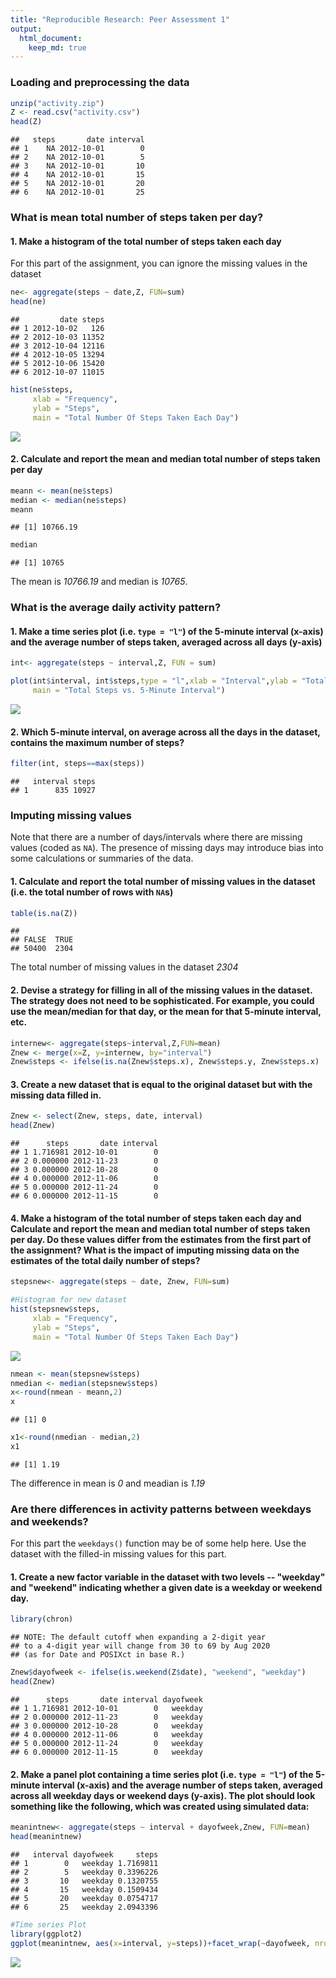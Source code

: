 ```yaml
---
title: "Reproducible Research: Peer Assessment 1"
output: 
  html_document:
    keep_md: true
---
```




### Loading and preprocessing the data



```r
unzip("activity.zip")
Z <- read.csv("activity.csv")
head(Z)
```

```
##   steps       date interval
## 1    NA 2012-10-01        0
## 2    NA 2012-10-01        5
## 3    NA 2012-10-01       10
## 4    NA 2012-10-01       15
## 5    NA 2012-10-01       20
## 6    NA 2012-10-01       25
```
### What is mean total number of steps taken per day?
#### 1. Make a histogram of the total number of steps taken each day
For this part of the assignment, you can ignore the missing values in
the dataset


```r
ne<- aggregate(steps ~ date,Z, FUN=sum)
head(ne)
```

```
##         date steps
## 1 2012-10-02   126
## 2 2012-10-03 11352
## 3 2012-10-04 12116
## 4 2012-10-05 13294
## 5 2012-10-06 15420
## 6 2012-10-07 11015
```


```r
hist(ne$steps,
     xlab = "Frequency", 
     ylab = "Steps",
     main = "Total Number Of Steps Taken Each Day")
```

![](PA1_template_files/figure-html/unnamed-chunk-3-1.png)<!-- -->

#### 2. Calculate and report the **mean** and **median** total number of steps taken per day


```r
meann <- mean(ne$steps)
median <- median(ne$steps)
meann
```

```
## [1] 10766.19
```

```r
median 
```

```
## [1] 10765
```
The mean is *10766.19* and median is *10765*.

### What is the average daily activity pattern?

#### 1. Make a time series plot (i.e. `type = "l"`) of the 5-minute interval (x-axis) and the average number of steps taken, averaged across all days (y-axis)



```r
int<- aggregate(steps ~ interval,Z, FUN = sum)

plot(int$interval, int$steps,type = "l",xlab = "Interval",ylab = "TotalSteps",
     main = "Total Steps vs. 5-Minute Interval")
```

![](PA1_template_files/figure-html/unnamed-chunk-5-1.png)<!-- -->


#### 2. Which 5-minute interval, on average across all the days in the dataset, contains the maximum number of steps?


```r
filter(int, steps==max(steps))
```

```
##   interval steps
## 1      835 10927
```

### Imputing missing values

Note that there are a number of days/intervals where there are missing
values (coded as `NA`). The presence of missing days may introduce
bias into some calculations or summaries of the data.

#### 1. Calculate and report the total number of missing values in the dataset (i.e. the total number of rows with `NA`s)


```r
table(is.na(Z))
```

```
## 
## FALSE  TRUE 
## 50400  2304
```
The total number of missing values in the dataset *2304*

#### 2. Devise a strategy for filling in all of the missing values in the dataset. The strategy does not need to be sophisticated. For example, you could use the mean/median for that day, or the mean for that 5-minute interval, etc.


```r
internew<- aggregate(steps~interval,Z,FUN=mean)
Znew <- merge(x=Z, y=internew, by="interval")
Znew$steps <- ifelse(is.na(Znew$steps.x), Znew$steps.y, Znew$steps.x)
```

#### 3. Create a new dataset that is equal to the original dataset but with the missing data filled in.

```r
Znew <- select(Znew, steps, date, interval)
head(Znew)
```

```
##      steps       date interval
## 1 1.716981 2012-10-01        0
## 2 0.000000 2012-11-23        0
## 3 0.000000 2012-10-28        0
## 4 0.000000 2012-11-06        0
## 5 0.000000 2012-11-24        0
## 6 0.000000 2012-11-15        0
```

#### 4. Make a histogram of the total number of steps taken each day and Calculate and report the **mean** and **median** total number of steps taken per day. Do these values differ from the estimates from the first part of the assignment? What is the impact of imputing missing data on the estimates of the total daily number of steps?


```r
stepsnew<- aggregate(steps ~ date, Znew, FUN=sum)

#Histogram for new dataset
hist(stepsnew$steps,
     xlab = "Frequency", 
     ylab = "Steps",
     main = "Total Number Of Steps Taken Each Day")
```

![](PA1_template_files/figure-html/unnamed-chunk-10-1.png)<!-- -->

```r
nmean <- mean(stepsnew$steps)
nmedian <- median(stepsnew$steps)
x<-round(nmean - meann,2)
x
```

```
## [1] 0
```

```r
x1<-round(nmedian - median,2)
x1
```

```
## [1] 1.19
```
The difference  in mean is *0* and meadian is *1.19*

### Are there differences in activity patterns between weekdays and weekends?

 For this part the `weekdays()` function may be of some help here. Use the dataset with the filled-in missing values for this part.

#### 1. Create a new factor variable in the dataset with two levels -- "weekday" and "weekend" indicating whether a given date is a weekday or weekend day.

```r
library(chron)
```

```
## NOTE: The default cutoff when expanding a 2-digit year
## to a 4-digit year will change from 30 to 69 by Aug 2020
## (as for Date and POSIXct in base R.)
```

```r
Znew$dayofweek <- ifelse(is.weekend(Z$date), "weekend", "weekday")
head(Znew)
```

```
##      steps       date interval dayofweek
## 1 1.716981 2012-10-01        0   weekday
## 2 0.000000 2012-11-23        0   weekday
## 3 0.000000 2012-10-28        0   weekday
## 4 0.000000 2012-11-06        0   weekday
## 5 0.000000 2012-11-24        0   weekday
## 6 0.000000 2012-11-15        0   weekday
```

#### 2. Make a panel plot containing a time series plot (i.e. `type = "l"`) of the 5-minute interval (x-axis) and the average number of steps taken, averaged across all weekday days or weekend days (y-axis). The plot should look something like the following, which was created using **simulated data**:

```r
meanintnew<- aggregate(steps ~ interval + dayofweek,Znew, FUN=mean)
head(meanintnew)
```

```
##   interval dayofweek     steps
## 1        0   weekday 1.7169811
## 2        5   weekday 0.3396226
## 3       10   weekday 0.1320755
## 4       15   weekday 0.1509434
## 5       20   weekday 0.0754717
## 6       25   weekday 2.0943396
```

```r
#Time series Plot
library(ggplot2)
ggplot(meanintnew, aes(x=interval, y=steps))+facet_wrap(~dayofweek, nrow=2) +geom_line(color="blue", size=1) + labs(x="\nInterval", y="\nNumber of steps")
```

![](PA1_template_files/figure-html/unnamed-chunk-12-1.png)<!-- -->


